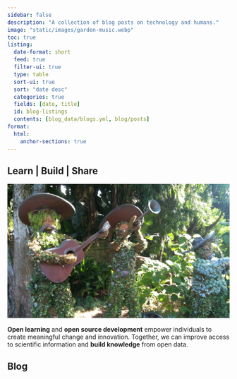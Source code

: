 ```yaml
---
sidebar: false
description: "A collection of blog posts on technology and humans."
image: "static/images/garden-music.webp"
toc: true
listing:
  date-format: short
  feed: true
  filter-ui: true
  type: table
  sort-ui: true
  sort: "date desc"
  categories: true
  fields: [date, title]
  id: blog-listings
  contents: [blog_data/blogs.yml, blog/posts]
format:
  html:
    anchor-sections: true
---
```


## Learn | Build | Share

![](static/images/garden-music.webp)

**Open learning** and **open source development** empower individuals to create
meaningful change and innovation. Together, we can improve access to scientific
information and **build knowledge** from open data.

## Blog
